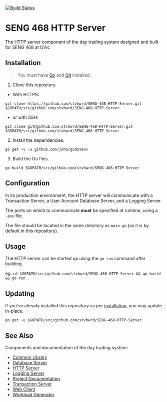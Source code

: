 [![Build Status](https://travis-ci.com/stvhwrd/SENG-468-HTTP-Server.svg?token=pkeb5Zss7eZT4vjxYMRQ&branch=master)](https://travis-ci.com/stvhwrd/SENG-468-HTTP-Server)

# SENG 468 HTTP Server

The HTTP server component of the day trading system designed and built for SENG 468 at UVic

## Installation

> You must have [Go](https://golang.org/) and [Git](https://git-scm.com/) installed.

1. Clone this repository.

-   With HTTPS:

`git clone https://github.com/stvhwrd/SENG-468-HTTP-Server.git $GOPATH/src/github.com/stvhwrd/SENG-468-HTTP-Server`

-   or with SSH:

`git clone git@github.com:stvhwrd/SENG-468-HTTP-Server.git $GOPATH/src/github.com/stvhwrd/SENG-468-HTTP-Server`

2. Install the dependencies.

`go get -v -u github.com/joho/godotenv`

3. Build the Go files.

`go build $GOPATH/src/github.com/stvhwrd/SENG-468-HTTP-Server`

## Configuration

In its production environment, the HTTP server will communicate with a Transaction Server, a User Account Database Server, and a Logging Server.

The ports on which to communicate **must** be specified at runtime, using a `.env` file.

The file should be located in the same directory as `main.go` (as it is by default in this repository).

## Usage

The HTTP server can be started up using the `go run` command after building.

eg. `cd $GOPATH/src/github.com/stvhwrd/SENG-468-HTTP-Server && go build && go run .`

## Updating

If you've already installed this repository as per [installation](#installation), you may update in-place.

`go get -u $GOPATH/src/github.com/stvhwrd/SENG-468-HTTP-Server`

## See Also

Components and documentation of the day trading system:

- [Common Library](https://github.com/kurtd5105/SENG-468-Common-Lib)
- [Database Server](https://github.com/sterlinglaird/SENG-468-Database-Server)
- [HTTP Server](https://github.com/stvhwrd/SENG-468-HTTP-Server)
- [Logging Server](https://github.com/dukeng/SENG-468-Logging-Server)
- [Project Documentation](https://github.com/stvhwrd/SENG-468-Documentation)
- [Transaction Server](https://github.com/kurtd5105/SENG-468-Transaction-Server)
- [Web Client](https://github.com/dukeng/SENG-468-Web-Client)
- [Workload Generator](https://github.com/dukeng/SENG-468-Workload-Generator)
